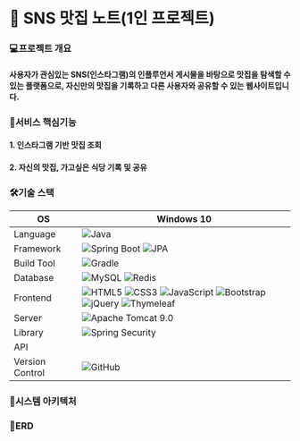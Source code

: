 # 🍴  SNS 맛집 노트(1인 프로젝트)

### 💻프로젝트 개요
#### 사용자가 관심있는 SNS(인스타그램)의 인플루언서 게시물을 바탕으로 맛집을 탐색할 수 있는 플랫폼으로, 자신만의 맛집을 기록하고 다른 사용자와 공유할 수 있는 웹사이트입니다.

### 🎯서비스 핵심기능
#### 1. 인스타그램 기반 맛집 조회
#### 2. 자신의 맛집, 가고싶은 식당 기록 및 공유

### 🛠기술 스택
OS | Windows 10
--- | --- |
Language | ![Java](https://img.shields.io/badge/JAVA-000?style=for-the-badge&logo=java&logoColor=white)
Framework | ![Spring Boot](https://img.shields.io/badge/Spring%20Boot-6DB33F?style=for-the-badge&logo=springboot&logoColor=white) ![JPA](https://img.shields.io/badge/JPA-326690?style=for-the-badge&logo=hibernate&logoColor=white)
Build Tool | ![Gradle](https://img.shields.io/badge/Gradle-02303A?style=for-the-badge&logo=gradle&logoColor=white)
Database | ![MySQL](https://img.shields.io/badge/MySQL-4479A1?style=for-the-badge&logo=mysql&logoColor=white) ![Redis](https://img.shields.io/badge/redis-DC382D?style=for-the-badge&logo=redis&logoColor=white)
Frontend | ![HTML5](https://img.shields.io/badge/html5-E34F26?style=for-the-badge&logo=html5&logoColor=white) ![CSS3](https://img.shields.io/badge/css3-1572B6?style=for-the-badge&logo=css3&logoColor=white) ![JavaScript](https://img.shields.io/badge/javascript-F7DF1E?style=for-the-badge&logo=javascript&logoColor=black) ![Bootstrap](https://img.shields.io/badge/Bootstrap-7952B3?style=for-the-badge&logo=bootstrap&logoColor=white) ![jQuery](https://img.shields.io/badge/jQuery-0769AD?style=for-the-badge&logo=jquery&logoColor=white) ![Thymeleaf](https://img.shields.io/badge/thymeleaf-005F0F?style=for-the-badge&logo=thymeleaf&logoColor=white)
Server | ![Apache Tomcat 9.0](https://img.shields.io/badge/Apache%20Tomcat%20-F8DC75?style=for-the-badge&logo=apachetomcat&logoColor=black) 
Library | ![Spring Security](https://img.shields.io/badge/spring%20security-6DB33F?style=for-the-badge&logo=springsecurity&logoColor=white)
API | 
Version Control | ![GitHub](https://img.shields.io/badge/GitHub-181717?style=for-the-badge&logo=GitHub&logoColor=white)

### 🚧시스템 아키텍처

### 📖ERD